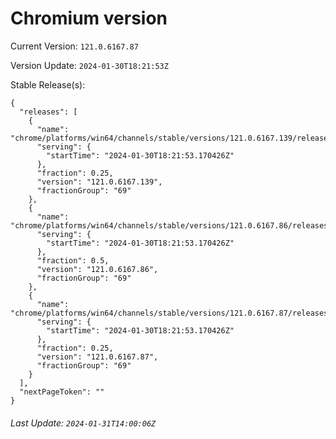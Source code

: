 # Chromium version

Current Version: `121.0.6167.87`

Version Update: `2024-01-30T18:21:53Z`

Stable Release(s):
```
{
  "releases": [
    {
      "name": "chrome/platforms/win64/channels/stable/versions/121.0.6167.139/releases/1706638913",
      "serving": {
        "startTime": "2024-01-30T18:21:53.170426Z"
      },
      "fraction": 0.25,
      "version": "121.0.6167.139",
      "fractionGroup": "69"
    },
    {
      "name": "chrome/platforms/win64/channels/stable/versions/121.0.6167.86/releases/1706638913",
      "serving": {
        "startTime": "2024-01-30T18:21:53.170426Z"
      },
      "fraction": 0.5,
      "version": "121.0.6167.86",
      "fractionGroup": "69"
    },
    {
      "name": "chrome/platforms/win64/channels/stable/versions/121.0.6167.87/releases/1706638913",
      "serving": {
        "startTime": "2024-01-30T18:21:53.170426Z"
      },
      "fraction": 0.25,
      "version": "121.0.6167.87",
      "fractionGroup": "69"
    }
  ],
  "nextPageToken": ""
}
```

###### Last Update: `2024-01-31T14:00:06Z`
        